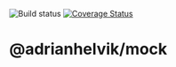 ![Build status](https://travis-ci.org/adrianhelvik/mock.svg?branch=master)
[![Coverage Status](https://coveralls.io/repos/adrianhelvik/mock/badge.svg?branch=master)](https://coveralls.io/r/adrianhelvik/mock?branch=master)

# @adrianhelvik/mock
